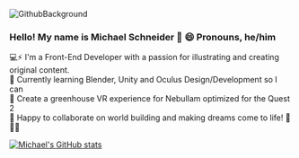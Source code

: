 ![GithubBackground](https://user-images.githubusercontent.com/21366524/99309620-fc2aff80-2816-11eb-955b-c4039396f024.jpg)

### Hello! My name is Michael Schneider 👋 😄 Pronouns, he/him <br>
💻⚡ I'm a Front-End Developer with a passion for illustrating and creating original content. <br>
🔭 Currently learning Blender, Unity and Oculus Design/Development so I can <br>
🌱 Create a greenhouse VR experience for Nebullam optimized for the Quest 2 <br>
👯 Happy to collaborate on world building and making dreams come to life! 🚀🚀🚀 <br>

[![Michael's GitHub stats](https://github-readme-stats.vercel.app/api?username=mschneider247&count_private=true&show_icons=true&theme=highcontrast)](https://github.com/mschneider247/github-readme-stats)



<!-- **mschneider247/mschneider247** is a ✨ _special_ ✨ repository because its `README.md` (this file) appears on your GitHub profile.
